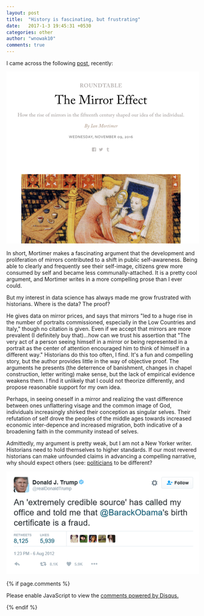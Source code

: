 ```yaml
---
layout: post
title:  "History is fascinating, but frustrating"
date:   2017-1-3 19:45:31 +0530
categories: other
author: "wnowak10"
comments: true
---
```


I came across the following [post](http://www.laphamsquarterly.org/roundtable/mirror-effect), recently:

<a>
	<img src="/images/mirror_effect.jpg" alt="Mirrors" style="width: 620; height: 400"/>
</a>

In short, Mortimer makes a fascinating argument that the development and proliferation of mirrors contributed to a shift in public self-awareness. Being able to clearly and frequently see their self-image, citizens grew more consumed by self and became less communally-attached. It is a pretty cool argument, and Mortimer writes in a more compelling prose than I ever could.

But my interest in data science has always made me grow frustrated with historians. Where is the data? The proof?

He gives data on mirror prices, and says that mirrors "led to a huge rise in the number of portraits commissioned, especially in the Low Countries and Italy," though no citation is given. Even if we accept that mirrors are more prevalent (I definitely buy that)...how can we trust his assertion that "The very act of a person seeing himself in a mirror or being represented in a portrait as the center of attention encouraged him to think of himself in a different way." Historians do this too often, I find. It's a fun and compelling story, but the author provides little in the way of objective proof. The arguments he presents (the deterrence of banishment, changes in chapel construction, letter writing) make sense, but the lack of empirical evidence weakens them. I find it unlikely that I could not theorize differently, and propose reasonable support for my own idea. 

Perhaps, in seeing oneself in a mirror and realizing the vast difference between ones unflattering visage and the common image of God, individuals increasingly shirked their conception as singular selves. Their refutation of self drove the peoples of the middle ages towards increased economic inter-depence and increased migration, both indicative of a broadening faith in the community instead of selves.

Admittedly, my argument is pretty weak, but I am not a New Yorker writer. Historians need to hold themselves to higher standards. If our most revered historians can make unfounded claims in advancing a compelling narrative, why should expect others (see: [politicians](https://en.wikipedia.org/wiki/Barack_Obama_citizenship_conspiracy_theories#Donald_Trump) to be different?

<a>
	<img src="/images/birther.jpg" alt="Trump" style="width: 420; height: 300"/>
</a>




{% if page.comments %}

<div id="disqus_thread"></div>
<script>

/**
*  RECOMMENDED CONFIGURATION VARIABLES: EDIT AND UNCOMMENT THE SECTION BELOW TO INSERT DYNAMIC VALUES FROM YOUR PLATFORM OR CMS.
*  LEARN WHY DEFINING THESE VARIABLES IS IMPORTANT: https://disqus.com/admin/universalcode/#configuration-variables*/
/*
var disqus_config = function () {
this.page.url = PAGE_URL;  // Replace PAGE_URL with your page's canonical URL variable
this.page.identifier = PAGE_IDENTIFIER; // Replace PAGE_IDENTIFIER with your page's unique identifier variable
};
*/
(function() { // DON'T EDIT BELOW THIS LINE
var d = document, s = d.createElement('script');
s.src = '//wnowak10-github-io.disqus.com/embed.js';
s.setAttribute('data-timestamp', +new Date());
(d.head || d.body).appendChild(s);
})();
</script>
<noscript>Please enable JavaScript to view the <a href="https://disqus.com/?ref_noscript">comments powered by Disqus.</a></noscript>

{% endif %}
